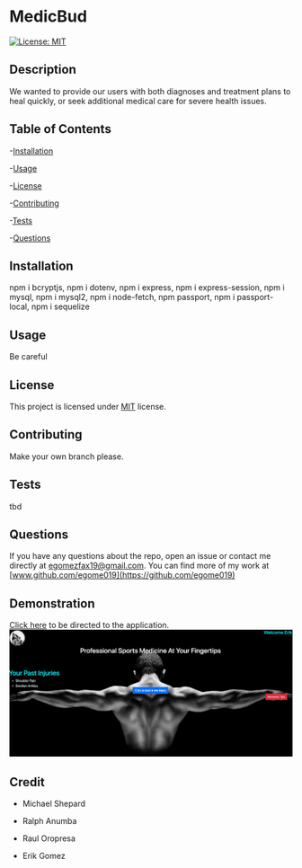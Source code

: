 # MedicBud

  [![License: MIT](https://img.shields.io/badge/License-MIT-orange.svg)](https://opensource.org/licenses/MIT)

  ## Description

  We wanted to provide our users with both diagnoses and treatment plans to heal quickly, or seek additional medical care for severe health issues.

  ## Table of Contents

  -[Installation](#installation)

  -[Usage](#Usage)

  -[License](#license)

  -[Contributing](#contributing)

  -[Tests](#tests)

  -[Questions](#questions)

  ## Installation

  npm i bcryptjs, npm i dotenv, npm i express, npm i express-session, npm i mysql, npm i mysql2, npm i node-fetch, npm passport, npm i passport-local, npm i sequelize

  ## Usage

  Be careful

  ## License

  This project is licensed under [MIT](https://opensource.org/licenses/MIT) license.

  ## Contributing

  Make your own branch please.

  ## Tests

  tbd

  ## Questions

  If you have any questions about the repo, open an issue or contact me directly at egomezfax19@gmail.com. You can find more of my work at [www.github.com/egome019](https://github.com/egome019)
  
  ## Demonstration
  [Click here](https://murmuring-shore-74149.herokuapp.com/) to be directed to the application.
  ![](public/assets/medicBud.png)

  ## Credit
  
  - Michael Shepard
  
  - Ralph Anumba
  
  - Raul Oropresa
  
  - Erik Gomez
  
  
  
  

